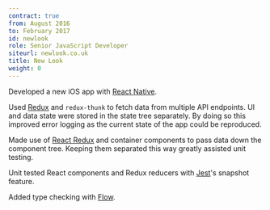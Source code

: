 ```yaml
---
contract: true
from: August 2016
to: February 2017
id: newlook
role: Senior JavaScript Developer
siteurl: newlook.co.uk
title: New Look
weight: 0
---
```


Developed a new iOS app with [React Native](http://facebook.github.io/react-native/).

Used [Redux](http://redux.js.org/) and `redux-thunk` to fetch data from multiple
API endpoints. UI and data state were stored in the state tree separately. By
doing so this improved error logging as the current state of the app could be
reproduced.

Made use of [React Redux](https://github.com/reactjs/react-redux) and container
components to pass data down the component tree. Keeping them separated this
way greatly assisted unit testing.

Unit tested React components and Redux reducers with
[Jest](https://facebook.github.io/jest/)'s snapshot feature.

Added type checking with [Flow](https://flowtype.org/).
